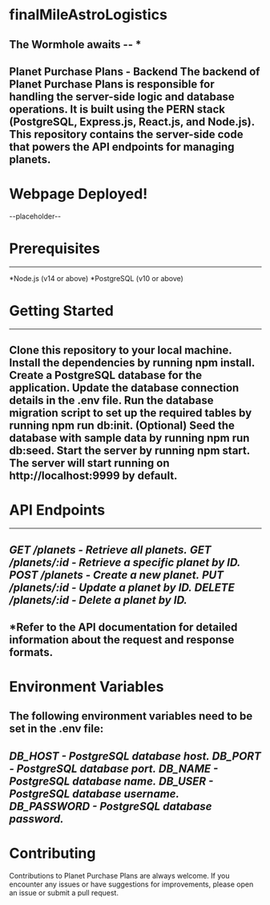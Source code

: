 # finalMileAstroLogistics
The Wormhole awaits -- *
----------------------------------------------------------------
Planet Purchase Plans - Backend
The backend of Planet Purchase Plans is responsible for handling the server-side logic and database operations. It is built using the PERN stack (PostgreSQL, Express.js, React.js, and Node.js). This repository contains the server-side code that powers the API endpoints for managing planets.
----------------------------------------------------------------
# Webpage Deployed!
--placeholder--

# Prerequisites
---
*Node.js (v14 or above)
*PostgreSQL (v10 or above)
# Getting Started
---
Clone this repository to your local machine.
Install the dependencies by running npm install.
Create a PostgreSQL database for the application.
Update the database connection details in the .env file.
Run the database migration script to set up the required tables by running npm run db:init.
(Optional) Seed the database with sample data by running npm run db:seed.
Start the server by running npm start.
The server will start running on http://localhost:9999 by default.
---
# API Endpoints
---
*GET /planets - Retrieve all planets.*
*GET /planets/:id - Retrieve a specific planet by ID.*
*POST /planets - Create a new planet.*
*PUT /planets/:id - Update a planet by ID.*
*DELETE /planets/:id - Delete a planet by ID.*
---
*Refer to the API documentation for detailed information about the request and response formats.
---
# Environment Variables
The following environment variables need to be set in the .env file:
---
*DB_HOST - PostgreSQL database host.*
*DB_PORT - PostgreSQL database port.*
*DB_NAME - PostgreSQL database name.*
*DB_USER - PostgreSQL database username.*
*DB_PASSWORD - PostgreSQL database password.*
---
# Contributing
Contributions to Planet Purchase Plans are always welcome. If you encounter any issues or have suggestions for improvements, please open an issue or submit a pull request.
